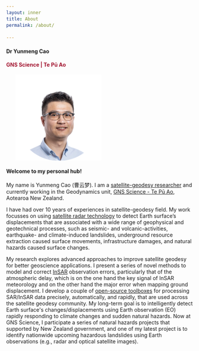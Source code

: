```yaml
---
layout: inner
title: About
permalink: /about/

---
```


#### Dr Yunmeng Cao
#### <span style="color: #A2142F">GNS Science |  Te Pū Ao</span>

<img src="/img/me_org.png" alt="me" style="display: block; margin: 0 auto; margin-left: 5%; height: 230px;">


#### Welcome to my personal hub!
 
 
My name is Yunmeng Cao (曹云梦). I am a [satellite-geodesy researcher](https://en.wikipedia.org/wiki/Satellite_geodesy) and currently working in the Geodynamics unit, [GNS Science - Te Pū Ao](https://www.gns.cri.nz/), Aotearoa New Zealand.

I have had over 10 years of experiences in satellite-geodesy field. My work focusses on using [satellite radar technology](https://en.wikipedia.org/wiki/Interferometric_synthetic-aperture_radar) to detect Earth surface’s displacements that are associated with a wide range of geophysical and geotechnical processes, such as seismic- and volcanic-activities, earthquake- and climate-induced landslides, underground resource extraction caused surface movements, infrastructure damages, and natural hazards caused surface changes. 

My research explores advanced approaches to improve satellite geodesy for better geoscience applications. I present a series of novel methods to model and correct [InSAR](https://en.wikipedia.org/wiki/Interferometric_synthetic-aperture_radar) observation errors, particularly that of the atmospheric delay, which is on the one hand the key signal of InSAR meteorology and on the other hand the major error when mapping ground displacement. I develop a couple of [open-source toolboxes](https://github.com/ymcmrs) for processing SAR/InSAR data precisely, automatically, and rapidly, that are used across the satellite geodesy community. My long-term goal is to intelligently detect Earth surface's changes/displacements using Earth observation (EO) rapidly responding to climate changes and sudden natural hazards. Now at GNS Science, I participate a series of natural hazards projects that supported by New Zealand government, and one of my latest project is to identify nationwide upcoming hazardous landslides using Earth observations (e.g., radar and optical satellite images). 


<!--[https://www.facebook.com/MikeCrosoft](https://www.facebook.com/MikeCrosoft) -->